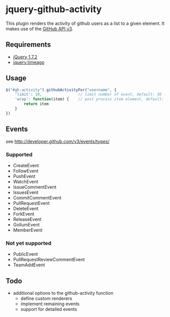 # jquery-github-activity

This plugin renders the activity of github users as a list to a given element. It makes use of the [GitHub API v3](http://developer.github.com/v3).

## Requirements

* [jQuery 1.7.2](https://github.com/jquery/jquery)
* [jquery.timeago](https://github.com/rmm5t/jquery-timeago)

## Usage

```javascript
$("#gh-activity").githubActivityFor("username", {
    'limit': 10,                // limit number of event, default: 30 (max)
    'wrap': function(item) {	// post process item element, default: identity
        return item
    }
})
```

## Events

see http://developer.github.com/v3/events/types/

### Supported

* CreateEvent
* FollowEvent
* PushEvent
* WatchEvent
* IssueCommentEvent
* IssuesEvent
* CommitCommentEvent
* PullRequestEvent
* DeleteEvent
* ForkEvent
* ReleaseEvent
* GollumEvent
* MemberEvent

### Not yet supported

* PublicEvent
* PullRequestReviewCommentEvent
* TeamAddEvent

## Todo

* additional options to the github-activity function
  * define custom renderers
  * implement remaining events
  * support for detailed events
	
